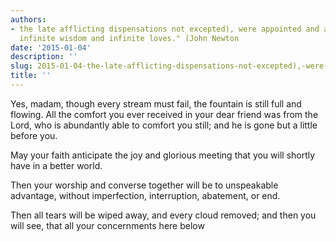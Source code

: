 ```yaml
---
authors:
- the late afflicting dispensations not excepted), were appointed and adjusted by
  infinite wisdom and infinite loves." (John Newton
date: '2015-01-04'
description: ''
slug: 2015-01-04-the-late-afflicting-dispensations-not-excepted),-were-appointed-and-adjusted-by-infinite-wisdom-and-infinite-loves."-(john-newton
title: ''
---
```

Yes, madam, though every stream must fail, the fountain is still full and flowing. All the comfort you ever received in your dear friend was from the Lord, who is abundantly able to comfort you still; and he is gone but a little before you. 

May your faith anticipate the joy and glorious meeting that you will shortly have in a better world. 

Then your worship and converse together will be to unspeakable advantage, without imperfection, interruption, abatement, or end. 

Then all tears will be wiped away, and every cloud removed; and then you will see, that all your concernments here below



